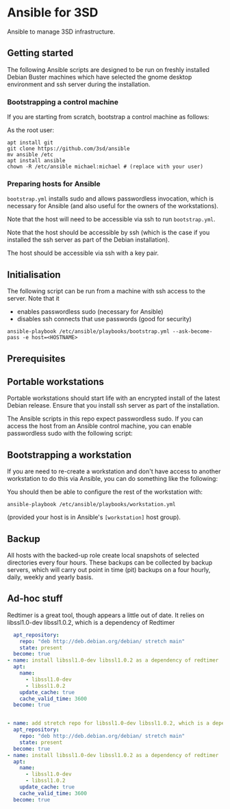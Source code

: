# Ansible for 3SD

Ansible to manage 3SD infrastructure.

## Getting started

The following Ansible scripts are designed to be run on freshly installed Debian Buster machines which have selected the gnome desktop environment and ssh server during the installation.

### Bootstrapping a control machine

If you are starting from scratch, bootstrap a control machine as follows:

As the root user:

```shell
apt install git
git clone https://github.com/3sd/ansible
mv ansible /etc
apt install ansible
chown -R /etc/ansible michael:michael # (replace with your user)
```

### Preparing hosts for Ansible

`bootstrap.yml` installs sudo and allows passwordless invocation, which is necessary for Ansible (and also useful for the owners of the workstations).

Note that the host will need to be accessible via ssh to run `bootstrap.yml`.

Note that the host should be accessible by ssh (which is the case if you installed the ssh server as part of the Debian installation).

The host should be accessible via ssh with a key pair.

## Initialisation

The following script can be run from a machine with ssh access to the server. Note that it

* enables passwordless sudo (necessary for Ansible)
* disables ssh connects that use passwords (good for security)

```shell
ansible-playbook /etc/ansible/playbooks/bootstrap.yml --ask-become-pass -e host=<HOSTNAME>
```

## Prerequisites

## Portable workstations

Portable workstations should start life with an encrypted install of the latest Debian release. Ensure that you install ssh server as part of the installation.

The Ansible scripts in this repo expect passwordless sudo. If you can access the host from an Ansible control machine, you can enable passwordless sudo with the following script:

## Bootstrapping a workstation

If you are need to re-create a workstation and don't have access to another workstation to do this via Ansible, you can do something like the following:

You should then be able to configure the rest of the workstation with:

```shell
ansible-playbook /etc/ansible/playbooks/workstation.yml
```

(provided your host is in Ansible's `[workstation]` host group).

## Backup

All hosts with the backed-up role create local snapshots of selected directories every four hours. These backups can be collected by backup servers, which will carry out point in time (pit) backups on a four hourly, daily, weekly and yearly basis.

## Ad-hoc stuff

Redtimer is a great tool, though appears a little out of date. It relies on libssl1.0-dev libssl1.0.2, which is a dependency of Redtimer

```yml
  apt_repository:
    repo: "deb http://deb.debian.org/debian/ stretch main"
    state: present
  become: true
- name: install libssl1.0-dev libssl1.0.2 as a dependency of redtimer
  apt:
    name:
      - libssl1.0-dev
      - libssl1.0.2
    update_cache: true
    cache_valid_time: 3600
  become: true


- name: add stretch repo for libssl1.0-dev libssl1.0.2, which is a dependency of redtimer
  apt_repository:
    repo: "deb http://deb.debian.org/debian/ stretch main"
    state: present
  become: true
- name: install libssl1.0-dev libssl1.0.2 as a dependency of redtimer
  apt:
    name:
      - libssl1.0-dev
      - libssl1.0.2
    update_cache: true
    cache_valid_time: 3600
  become: true
```

